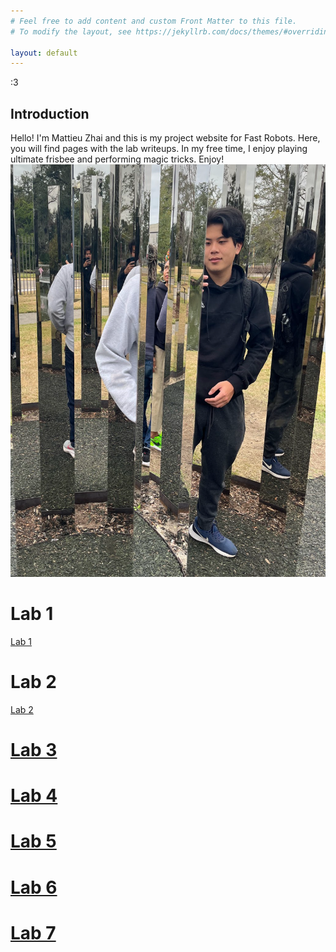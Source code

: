 ```yaml
---
# Feel free to add content and custom Front Matter to this file.
# To modify the layout, see https://jekyllrb.com/docs/themes/#overriding-theme-defaults

layout: default
---
```

:3
## Introduction
Hello! I'm Mattieu Zhai and this is my project website for Fast Robots. 
Here, you will find pages with the lab writeups. In my free time, I enjoy playing ultimate frisbee and 
performing magic tricks. Enjoy!
![ME](/photo.png)
# Lab 1 
[Lab 1](https://mattieuzhai.github.io/Fast_Robots_mz375/lab1/)
# Lab 2
[Lab 2](https://mattieuzhai.github.io/Fast_Robots_mz375/lab2/)
# [Lab 3](https://mattieuzhai.github.io/Fast_Robots_mz375/lab3/)

# [Lab 4](https://mattieuzhai.github.io/Fast_Robots_mz375/lab4/)

# [Lab 5](https://mattieuzhai.github.io/Fast_Robots_mz375/lab5/)

# [Lab 6](https://mattieuzhai.github.io/Fast_Robots_mz375/lab6/)

# [Lab 7](https://mattieuzhai.github.io/Fast_Robots_mz375/lab7/)

